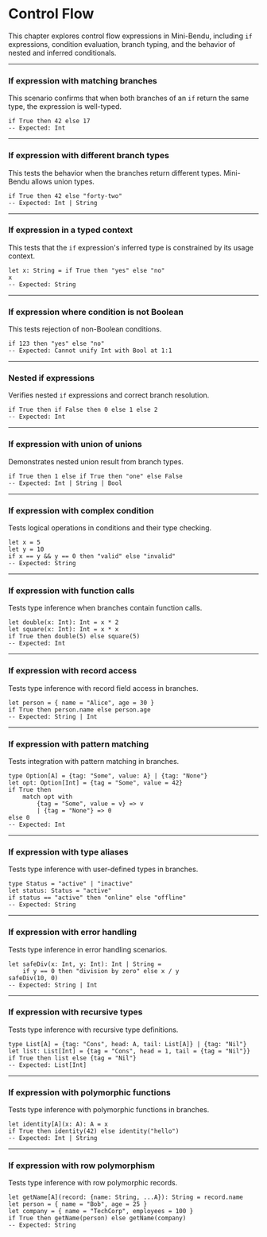 # Control Flow

This chapter explores control flow expressions in Mini-Bendu, including `if` expressions, condition evaluation, branch typing, and the behavior of nested and inferred conditionals.

---

### If expression with matching branches

This scenario confirms that when both branches of an `if` return the same type, the expression is well-typed.

```bendu
if True then 42 else 17
-- Expected: Int
```

---

### If expression with different branch types

This tests the behavior when the branches return different types. Mini-Bendu allows union types.

```bendu
if True then 42 else "forty-two"
-- Expected: Int | String
```

---

### If expression in a typed context

This tests that the `if` expression's inferred type is constrained by its usage context.

```bendu
let x: String = if True then "yes" else "no"
x
-- Expected: String
```

---

### If expression where condition is not Boolean

This tests rejection of non-Boolean conditions.

```bendu
if 123 then "yes" else "no"
-- Expected: Cannot unify Int with Bool at 1:1
```

---

### Nested if expressions

Verifies nested `if` expressions and correct branch resolution.

```bendu
if True then if False then 0 else 1 else 2
-- Expected: Int
```

---

### If expression with union of unions

Demonstrates nested union result from branch types.

```bendu
if True then 1 else if True then "one" else False
-- Expected: Int | String | Bool
```

---

### If expression with complex condition

Tests logical operations in conditions and their type checking.

```bendu
let x = 5
let y = 10
if x == y && y == 0 then "valid" else "invalid"
-- Expected: String
```

---

### If expression with function calls

Tests type inference when branches contain function calls.

```bendu
let double(x: Int): Int = x * 2
let square(x: Int): Int = x * x
if True then double(5) else square(5)
-- Expected: Int
```

---

### If expression with record access

Tests type inference with record field access in branches.

```bendu
let person = { name = "Alice", age = 30 }
if True then person.name else person.age
-- Expected: String | Int
```

---

### If expression with pattern matching

Tests integration with pattern matching in branches.

```bendu
type Option[A] = {tag: "Some", value: A} | {tag: "None"}
let opt: Option[Int] = {tag = "Some", value = 42}
if True then 
    match opt with
        {tag = "Some", value = v} => v
        | {tag = "None"} => 0
else 0
-- Expected: Int
```

---

### If expression with type aliases

Tests type inference with user-defined types in branches.

```bendu
type Status = "active" | "inactive"
let status: Status = "active"
if status == "active" then "online" else "offline"
-- Expected: String
```

---

### If expression with error handling

Tests type inference in error handling scenarios.

```bendu
let safeDiv(x: Int, y: Int): Int | String =
    if y == 0 then "division by zero" else x / y
safeDiv(10, 0)
-- Expected: String | Int
```

---

### If expression with recursive types

Tests type inference with recursive type definitions.

```bendu
type List[A] = {tag: "Cons", head: A, tail: List[A]} | {tag: "Nil"}
let list: List[Int] = {tag = "Cons", head = 1, tail = {tag = "Nil"}}
if True then list else {tag = "Nil"}
-- Expected: List[Int]
```

---

### If expression with polymorphic functions

Tests type inference with polymorphic functions in branches.

```bendu
let identity[A](x: A): A = x
if True then identity(42) else identity("hello")
-- Expected: Int | String
```

---

### If expression with row polymorphism

Tests type inference with row polymorphic records.

```bendu
let getName[A](record: {name: String, ...A}): String = record.name
let person = { name = "Bob", age = 25 }
let company = { name = "TechCorp", employees = 100 }
if True then getName(person) else getName(company)
-- Expected: String
```
